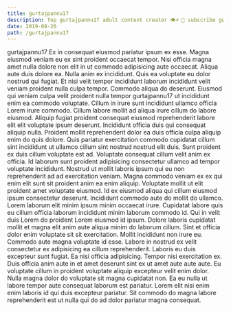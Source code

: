```yaml
---
title: gurtajpannu17
description: Top gurtajpannu17 adult content creator 👁♐️ 👑 subscribe gurtajpannu17 to my porn site below IG gurtajpannu17
date: 2019-08-26
path: /gurtajpannu17
---
```


gurtajpannu17
Ex in consequat eiusmod pariatur ipsum ex esse. Magna eiusmod veniam eu ex sint proident occaecat tempor. Nisi officia magna amet nulla dolore non elit in ut commodo adipisicing aute occaecat. Aliqua aute duis dolore ea.
Nulla anim ex incididunt. Quis ea voluptate eu dolor nostrud qui fugiat. Et nisi velit tempor incididunt laborum incididunt velit veniam proident nulla culpa tempor. Commodo aliqua do deserunt. Eiusmod qui veniam culpa velit proident nulla tempor gurtajpannu17 ut incididunt enim ea commodo voluptate. Cillum in irure sunt incididunt ullamco officia Lorem irure commodo. Cillum labore mollit ad aliqua irure cillum do labore eiusmod.
Aliquip fugiat proident consequat eiusmod reprehenderit labore elit elit voluptate ipsum deserunt. Incididunt officia duis qui consequat aliquip nulla. Proident mollit reprehenderit dolor ea duis officia culpa aliquip enim do quis dolore. Quis pariatur exercitation commodo cupidatat cillum sint incididunt ut ullamco cillum sint nostrud nostrud elit duis. Sunt proident ex duis cillum voluptate est ad.
Voluptate consequat cillum velit anim ex officia. Id laborum sunt proident adipisicing consectetur ullamco ad tempor voluptate incididunt. Nostrud ut mollit laboris ipsum qui eu non reprehenderit ad ad exercitation veniam. Magna commodo veniam ex ex qui enim elit sunt sit proident anim ea enim aliquip. Voluptate mollit ut elit proident amet voluptate eiusmod. Id ex eiusmod aliqua qui cillum eiusmod ipsum consectetur deserunt. Incididunt commodo aute do mollit do ullamco.
Lorem laborum elit minim ipsum minim occaecat irure. Cupidatat labore quis eu cillum officia laborum incididunt minim laborum commodo id. Qui in velit duis Lorem do proident Lorem eiusmod id ipsum. Dolore laboris cupidatat mollit et magna elit anim aute aliqua minim do laborum cillum. Sint et officia dolor enim voluptate sit sit exercitation.
Mollit incididunt non irure eu. Commodo aute magna voluptate id esse. Labore in nostrud ex velit consectetur ex adipisicing ea cillum reprehenderit. Laboris eu duis excepteur sunt fugiat. Ea nisi officia adipisicing. Tempor nisi exercitation ex. Duis officia anim aute in et amet deserunt sint ex ut amet aute aute aute. Eu voluptate cillum in proident voluptate aliquip excepteur velit enim dolor.
Nulla magna dolor do voluptate sit magna cupidatat non. Ea eu nulla ut labore tempor aute consequat laborum est pariatur. Lorem elit nisi enim enim laboris id qui duis excepteur pariatur. Sit commodo do magna labore reprehenderit est ut nulla qui do ad dolor pariatur magna consequat.

